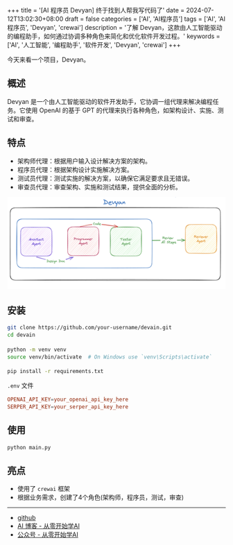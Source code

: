 +++
title = '[AI 程序员 Devyan] 终于找到人帮我写代码了'
date = 2024-07-12T13:02:30+08:00
draft = false
categories = ['AI', 'AI程序员']
tags = ['AI', 'AI程序员', 'Devyan', 'crewai']
description = '了解 Devyan，这款由人工智能驱动的编程助手，如何通过协调多种角色来简化和优化软件开发过程。'
keywords = ['AI', '人工智能', '编程助手', '软件开发', 'Devyan', 'crewai']
+++

今天来看一个项目，Devyan。

## 概述

Devyan 是一个由人工智能驱动的软件开发助手，它协调一组代理来解决编程任务。它使用 OpenAI 的基于 GPT 的代理来执行各种角色，如架构设计、实施、测试和审查。

## 特点
- 架构师代理：根据用户输入设计解决方案的架构。
- 程序员代理：根据架构设计实施解决方案。
- 测试员代理：测试实施的解决方案，以确保它满足要求且无错误。
- 审查员代理：审查架构、实施和测试结果，提供全面的分析。

![architecture](architecture.png)

## 安装

```bash
git clone https://github.com/your-username/devain.git
cd devain

python -m venv venv
source venv/bin/activate  # On Windows use `venv\Scripts\activate`

pip install -r requirements.txt
```

`.env` 文件
```conf
OPENAI_API_KEY=your_openai_api_key_here
SERPER_API_KEY=your_serper_api_key_here
```

## 使用

```bash
python main.py
```

## 亮点

- 使用了 `crewai` 框架
- 根据业务需求，创建了4个角色(架构师，程序员，测试，审查)

---

- [github](https://github.com/theyashwanthsai/Devyan)
- [AI 博客 - 从零开始学AI](https://ai-blog.aihub2022.top/zh/post/ai-programmer-devyan-intro/)
- [公众号 - 从零开始学AI](https://mp.weixin.qq.com/s?__biz=MzA3MDIyNTgzNA==&mid=2649977599&idx=1&sn=7ee03a434c3bfd9226ce3aaa2a4f0f4a&chksm=86c7c83ab1b0412cd4621308e52246614ddca3895f9eedfae8acf97405850e44c2fb5974b0b6#rd)
<!-- - [CSDN - 从零开始学AI](...) -->
<!-- - [掘金 - 从零开始学AI](...) -->
<!-- - [知乎 - 从零开始学AI](...) -->
<!-- - [阿里云 - 从零开始学AI](...) -->
<!-- - [腾讯云 - 从零开始学AI](...) -->
